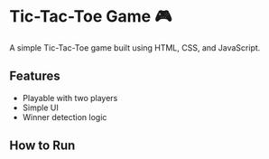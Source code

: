 # Tic-Tac-Toe Game 🎮

A simple Tic-Tac-Toe game built using HTML, CSS, and JavaScript.

## Features  
- Playable with two players  
- Simple UI  
- Winner detection logic  

## How to Run  
